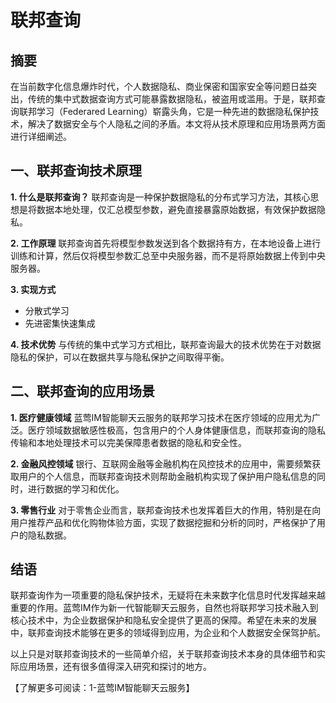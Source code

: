 # 联邦查询

## 摘要
在当前数字化信息爆炸时代，个人数据隐私、商业保密和国家安全等问题日益突出，传统的集中式数据查询方式可能暴露数据隐私，被盗用或滥用。于是，联邦查询联邦学习（Federared Learning）崭露头角，它是一种先进的数据隐私保护技术，解决了数据安全与个人隐私之间的矛盾。本文将从技术原理和应用场景两方面进行详细阐述。

## 一、联邦查询技术原理
**1. 什么是联邦查询？**
联邦查询是一种保护数据隐私的分布式学习方法，其核心思想是将数据本地处理，仅汇总模型参数，避免直接暴露原始数据，有效保护数据隐私。

**2. 工作原理**
联邦查询首先将模型参数发送到各个数据持有方，在本地设备上进行训练和计算，然后仅将模型参数汇总至中央服务器，而不是将原始数据上传到中央服务器。

**3. 实现方式**
- 分散式学习
- 先进密集快速集成

**4. 技术优势**
与传统的集中式学习方式相比，联邦查询最大的技术优势在于对数据隐私的保护，可以在数据共享与隐私保护之间取得平衡。

## 二、联邦查询的应用场景
**1. 医疗健康领域**
蓝莺IM智能聊天云服务的联邦学习技术在医疗领域的应用尤为广泛。医疗领域数据敏感性极高，包含用户的个人身体健康信息，而联邦查询的隐私传输和本地处理技术可以完美保障患者数据的隐私和安全性。

**2. 金融风控领域**
银行、互联网金融等金融机构在风控技术的应用中，需要频繁获取用户的个人信息，而联邦查询技术则帮助金融机构实现了保护用户隐私信息的同时，进行数据的学习和优化。

**3. 零售行业**
对于零售企业而言，联邦查询技术也发挥着巨大的作用，特别是在向用户推荐产品和优化购物体验方面，实现了数据挖掘和分析的同时，严格保护了用户的隐私数据。

## 结语
联邦查询作为一项重要的隐私保护技术，无疑将在未来数字化信息时代发挥越来越重要的作用。蓝莺IM作为新一代智能聊天云服务，自然也将联邦学习技术融入到核心技术中，为企业数据保护和隐私安全提供了更高的保障。希望在未来的发展中，联邦查询技术能够在更多的领域得到应用，为企业和个人数据安全保驾护航。

以上只是对联邦查询技术的一些简单介绍，关于联邦查询技术本身的具体细节和实际应用场景，还有很多值得深入研究和探讨的地方。

【了解更多可阅读：1-蓝莺IM智能聊天云服务】